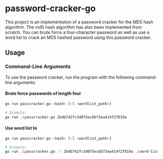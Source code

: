 # password-cracker-go

This project is an implementation of a password cracker for the MD5 hash algorithm. The md5 hash algorithm has also been implemented from scratch. You can brute force a four-character password as well as use a word list to crack an MD5 hashed password using this password cracker.


## Usage

### Command-Line Arguments

To use the password cracker, run the program with the following command-line arguments:

#### Brute force passwords of length four
```bash
go run passcracker.go <hash> [-l <wordlist_path>]

# Example: 
go run .\passcracker.go 2bdb742fc3d075ec6b73ea414f27819a
```

#### Use word list to 
```bash
go run passcracker.go <hash> [-l <wordlist_path>]

# Example:
go run .\passcracker.go -l 2bdb742fc3d075ec6b73ea414f27819a .\word-lists\realhuman_phill.txt
```